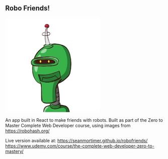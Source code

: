 ## Robo Friends!
![A robot avatar](robot5.png)

An app built in React to make friends with robots. 
Built as part of the Zero to Master Complete Web Developer course, using images from https://robohash.org/


Live version available at: https://seanmortimer.github.io/robofriends/  
https://www.udemy.com/course/the-complete-web-developer-zero-to-mastery/

